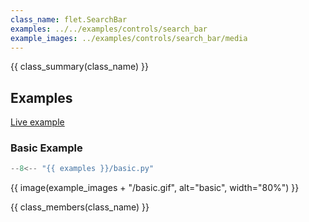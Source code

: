 ```yaml
---
class_name: flet.SearchBar
examples: ../../examples/controls/search_bar
example_images: ../examples/controls/search_bar/media
---
```


{{ class_summary(class_name) }}

## Examples

[Live example](https://flet-controls-gallery.fly.dev/input/searchbar)

### Basic Example

```python
--8<-- "{{ examples }}/basic.py"
```

{{ image(example_images + "/basic.gif", alt="basic", width="80%") }}


{{ class_members(class_name) }}
